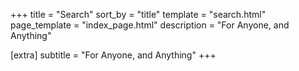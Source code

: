 ﻿+++
title = "Search"
sort_by = "title"
template = "search.html"
page_template = "index_page.html"
description = "For Anyone, and Anything"

[extra]
subtitle = "For Anyone, and Anything"
+++